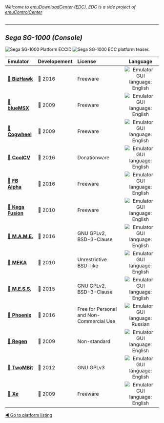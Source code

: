 ###### Welcome to [emuDownloadCenter (EDC)](https://github.com/PhoenixInteractiveNL/emuDownloadCenter/wiki/), EDC is a side project of [emuControlCenter](https://github.com/PhoenixInteractiveNL/emuControlCenter/wiki/)
***
## _Sega SG-1000 (Console)_
![](https://raw.githubusercontent.com/wiki/PhoenixInteractiveNL/emuDownloadCenter/images_platform/ecc_sg1000_cell.png "Sega SG-1000 Platform ECCID")
![](https://raw.githubusercontent.com/wiki/PhoenixInteractiveNL/emuDownloadCenter/images_platform/ecc_sg1000_teaser.png "Sega SG-1000 ECC platform teaser.")

| Emulator | Developement | License | Language |
|:---------|:-------------|:--------|:--------:|
| [:file_folder: **BizHawk**](https://github.com/PhoenixInteractiveNL/emuDownloadCenter/wiki/Emulator-bizhawk#menu) | :large_blue_circle: 2016 | Freeware | ![](https://raw.githubusercontent.com/wiki/PhoenixInteractiveNL/emuDownloadCenter/images_flags/icon_flag_EN_24.png "Emulator GUI language: English") |
| [:file_folder: **blueMSX**](https://github.com/PhoenixInteractiveNL/emuDownloadCenter/wiki/Emulator-bluemsx#menu) | :red_circle: 2009 | Freeware | ![](https://raw.githubusercontent.com/wiki/PhoenixInteractiveNL/emuDownloadCenter/images_flags/icon_flag_EN_24.png "Emulator GUI language: English") |
| [:file_folder: **Cogwheel**](https://github.com/PhoenixInteractiveNL/emuDownloadCenter/wiki/Emulator-cogwheel#menu) | :red_circle: 2009 | Freeware | ![](https://raw.githubusercontent.com/wiki/PhoenixInteractiveNL/emuDownloadCenter/images_flags/icon_flag_EN_24.png "Emulator GUI language: English") |
| [:file_folder: **CoolCV**](https://github.com/PhoenixInteractiveNL/emuDownloadCenter/wiki/Emulator-coolcv#menu) | :large_blue_circle: 2016 | Donationware | ![](https://raw.githubusercontent.com/wiki/PhoenixInteractiveNL/emuDownloadCenter/images_flags/icon_flag_EN_24.png "Emulator GUI language: English") |
| [:file_folder: **FB Alpha**](https://github.com/PhoenixInteractiveNL/emuDownloadCenter/wiki/Emulator-fbalpha#menu) | :large_blue_circle: 2016 | Freeware | ![](https://raw.githubusercontent.com/wiki/PhoenixInteractiveNL/emuDownloadCenter/images_flags/icon_flag_EN_24.png "Emulator GUI language: English") |
| [:file_folder: **Kega Fusion**](https://github.com/PhoenixInteractiveNL/emuDownloadCenter/wiki/Emulator-kegafusion#menu) | :red_circle: 2010 | Freeware | ![](https://raw.githubusercontent.com/wiki/PhoenixInteractiveNL/emuDownloadCenter/images_flags/icon_flag_EN_24.png "Emulator GUI language: English") |
| [:file_folder: **M.A.M.E.**](https://github.com/PhoenixInteractiveNL/emuDownloadCenter/wiki/Emulator-mame#menu) | :large_blue_circle: 2016 | GNU GPLv2, BSD-3-Clause | ![](https://raw.githubusercontent.com/wiki/PhoenixInteractiveNL/emuDownloadCenter/images_flags/icon_flag_EN_24.png "Emulator GUI language: English") |
| [:file_folder: **MEKA**](https://github.com/PhoenixInteractiveNL/emuDownloadCenter/wiki/Emulator-meka#menu) | :red_circle: 2010 | Unrestrictive BSD-like | ![](https://raw.githubusercontent.com/wiki/PhoenixInteractiveNL/emuDownloadCenter/images_flags/icon_flag_EN_24.png "Emulator GUI language: English") |
| [:file_folder: **M.E.S.S.**](https://github.com/PhoenixInteractiveNL/emuDownloadCenter/wiki/Emulator-mess#menu) | :large_blue_circle: 2015 | GNU GPLv2, BSD-3-Clause | ![](https://raw.githubusercontent.com/wiki/PhoenixInteractiveNL/emuDownloadCenter/images_flags/icon_flag_EN_24.png "Emulator GUI language: English") |
| [:file_folder: **Phoenix**](https://github.com/PhoenixInteractiveNL/emuDownloadCenter/wiki/Emulator-phoenix#menu) | :large_blue_circle: 2016 | Free for Personal and Non-Commercial Use | ![](https://raw.githubusercontent.com/wiki/PhoenixInteractiveNL/emuDownloadCenter/images_flags/icon_flag_RU_24.png "Emulator GUI language: Russian") |
| [:file_folder: **Regen**](https://github.com/PhoenixInteractiveNL/emuDownloadCenter/wiki/Emulator-regen#menu) | :red_circle: 2009 | Non-standard | ![](https://raw.githubusercontent.com/wiki/PhoenixInteractiveNL/emuDownloadCenter/images_flags/icon_flag_EN_24.png "Emulator GUI language: English") |
| [:file_folder: **TwoMBit**](https://github.com/PhoenixInteractiveNL/emuDownloadCenter/wiki/Emulator-twombit#menu) | :red_circle: 2012 | GNU GPLv3 | ![](https://raw.githubusercontent.com/wiki/PhoenixInteractiveNL/emuDownloadCenter/images_flags/icon_flag_EN_24.png "Emulator GUI language: English") |
| [:file_folder: **Xe**](https://github.com/PhoenixInteractiveNL/emuDownloadCenter/wiki/Emulator-xe#menu) | :red_circle: 2009 | Freeware | ![](https://raw.githubusercontent.com/wiki/PhoenixInteractiveNL/emuDownloadCenter/images_flags/icon_flag_EN_24.png "Emulator GUI language: English") |

[:arrow_backward: Go to platform listing](https://github.com/PhoenixInteractiveNL/emuDownloadCenter/wiki/EDC-Platform-List)
